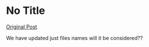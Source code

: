 # No Title

[Original Post](https://discourse.onlinedegree.iitm.ac.in/t/171141/194)

<p>We have updated just files names will it be considered??</p>